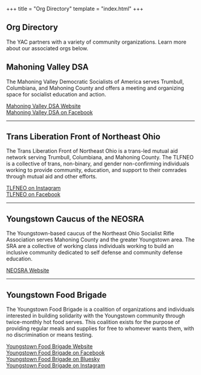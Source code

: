 +++
title = "Org Directory"
template = "index.html"
+++

## Org Directory

The YAC partners with a variety of community organizations. Learn more about our associated orgs below.

## Mahoning Valley DSA

The Mahoning Valley Democratic Socialists of America serves Trumbull, Columbiana, and Mahoning County and offers a meeting and organizing space for socialist education and action.

[Mahoning Valley DSA Website](https://mahoningvalleydsa.org/)  
[Mahoning Valley DSA on Facebook](https://www.facebook.com/MahoningValleyDSA/)  

---

## Trans Liberation Front of Northeast Ohio

The Trans Liberation Front of Northeast Ohio is a trans-led mutual aid network serving Trumbull, Columbiana, and Mahoning County. The TLFNEO is a collective of trans, non-binary, and gender non-confirming individuals working to provide community, education, and support to their comrades through mutual aid and other efforts.


[TLFNEO on Instagram](https://www.instagram.com/tlfneo/)  
[TLFNEO on Facebook](https://www.facebook.com/profile.php?id=61580898700141)  

---

## Youngstown Caucus of the NEOSRA

The Youngstown-based caucus of the Northeast Ohio Socialist Rifle Association serves Mahoning County and the greater Youngstown area. The SRA are a collective of working class individuals working to build an inclusive community dedicated to self defense and community defense education.

[NEOSRA Website](https://www.neo-sra.org/)

---

## Youngstown Food Brigade

The Youngstown Food Brigade is a coalition of organizations and individuals interested in building solidarity with the Youngstown community through twice-monthly hot food serves. This coalition exists for the purpose of providing regular meals and supplies for free to whomever wants them, with no discrimination or means testing.

[Youngstown Food Brigade Website](https://youngstownfoodbrigade.org/)  
[Youngstown Food Brigade on Facebook](https://www.facebook.com/people/Youngstown-Food-Brigade/61567014012057/)  
[Youngstown Food Brigade on Bluesky](https://bsky.app/profile/ytownfoodbrigade.bsky.social)  
[Youngstown Food Brigade on Instagram](https://www.instagram.com/ytownfoodbrigade/)  






	
